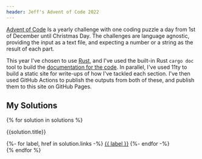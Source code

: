 ```yaml
---
header: Jeff's Advent of Code 2022
---
```

[Advent of Code](https://adventofcode.com/2022) Is a yearly challenge with one coding puzzle a day from 1st of December
until Christmas Day. The challenges are language agnostic, providing the input as a text file, and expecting a number or
a string as the result of each part.

This year I've chosen to use [Rust](https://www.rust-lang.org/), and I've used the built-in Rust `cargo doc` tool to 
build the [documentation for the code](./advent_of_code_2022/). In parallel, I've used 11ty to 
build a static site for write-ups of how I've tackled each section. I've then used GitHub Actions to publish the outputs
from both of these, and publish them to this site on GitHub Pages.

## My Solutions

<div class="solutions-list">
{% for solution in solutions %}
  <div class="solution">
    <p class="solution-title">{{solution.title}}</p>
    <div class="solution-links">
      {%- for label, href in solution.links -%}
        <a href="{{ href | url }}" class="solution-link">{{ label }}</a>
      {%- endfor -%}
    </div>
  </div>
{% endfor %}
</div>
